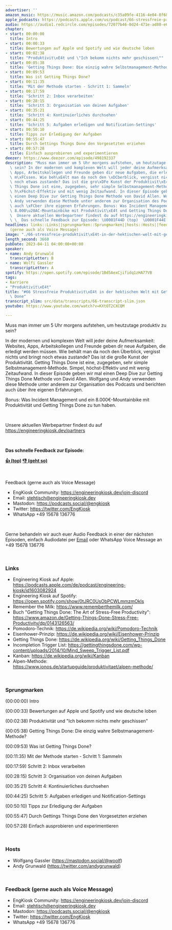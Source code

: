 ```yaml
---
advertiser: ''
amazon_music: https://music.amazon.com/podcasts/c35a09fe-4116-4e04-8f68-77d61b112e46/episodes/0a93103b-9115-4156-924a-8bd3fc23988a/engineering-kiosk-66-stressfreie-produktivit%C3%A4t-in-der-hektischen-welt-mit-getting-things-done
apple_podcasts: https://podcasts.apple.com/us/podcast/66-stressfreie-produktivit%C3%A4t-in-der-hektischen-welt/id1603082924?i=1000608300485&uo=4
audio: https://audio1.redcircle.com/episodes/72077b46-0d24-471e-ad80-e620f297fb07/stream.mp3
chapter:
- start: 00:00:00
  title: Intro
- start: 00:00:33
  title: Bewertungen auf Apple und Spotify und wie deutsche loben
- start: 00:02:38
  title: "Produktivit\xE4t und \"Ich bekomm nichts mehr geschissen\""
- start: 00:05:38
  title: 'Getting Things Done: Die einzig wahre Selbstmanagement-Methode?'
- start: 00:09:53
  title: Was ist Getting Things Done?
- start: 00:11:35
  title: 'Mit der Methode starten - Schritt 1: Sammeln'
- start: 00:17:59
  title: 'Schritt 2: Inbox verarbeiten'
- start: 00:28:15
  title: 'Schritt 3: Organisation von deinen Aufgaben'
- start: 00:35:21
  title: 'Schritt 4: Kontinuierliches durchsehen'
- start: 00:44:25
  title: 'Schritt 5: Aufgaben erledigen und Notification-Settings'
- start: 00:50:10
  title: Tipps zur Erledigung der Aufgaben
- start: 00:55:47
  title: Durch Gettings Things Done den Vorgesetzten erziehen
- start: 00:57:28
  title: Einfach ausprobieren und experimentieren
deezer: https://www.deezer.com/episode/498192337
description: "Muss man immer um 5 Uhr morgens aufstehen, um heutzutage produktiv zu\
  \ sein? In der modernen und komplexen Welt will jeder deine Aufmerksamkeit: Websites,\
  \ Apps, Arbeitskollegen und Freunde geben dir neue Aufgaben, die erledigt werden\
  \ m\xFCssen. Wie beh\xE4lt man da noch den \xDCberblick, vergisst nichts und bringt\
  \ noch etwas zustande? Das ist die gro\xDFe Kunst der Produktivit\xE4t. Getting\
  \ Things Done ist eine, zugegeben, sehr simple Selbstmanagement-Methode. Simpel,\
  \ h\xF6chst-Effektiv und mit wenig Zeitaufwand. In dieser Episode geben wir mal\
  \ einen Deep Dive zur Getting Things Done Methode von David Allen. Wolfgang und\
  \ Andy verwenden diese Methode unter anderem zur Organisation des Podcasts und berichten\
  \ auch \xFCber ihre eigenen Erfahrungen. Bonus: Was Incident Management und ein\
  \ 8.000\u20AC-Mountainbike mit Produktivit\xE4t und Getting Things Done zu tun haben.\
  \  Unsere aktuellen Werbepartner findest du auf https://engineeringkiosk.dev/partners\
  \ \_ Das schnelle Feedback zur Episode: \U0001F44D (top)  \U0001F44E (geht so)"
headlines: links::Links||sprungmarken::Sprungmarken||hosts::Hosts||feedback-gerne-auch-als-voice-message::Feedback
  (gerne auch als Voice Message)
image: "./66-stressfreie-produktivit\xE4t-in-der-hektischen-welt-mit-getting-things-done.jpg"
length_second: 3660
pubDate: 2023-04-11 04:00:00+00:00
speaker:
- name: Andy Grunwald
  transcriptLetter: B
- name: Wolfi Gassler
  transcriptLetter: A
spotify: https://open.spotify.com/episode/1Bd5AexCjifidq1zHA77VB
tags:
- Karriere
- "Produktivit\xE4t"
title: "#66 Stressfreie Produktivit\xE4t in der hektischen Welt mit Getting Things\
  \ Done"
transcript_slim: src/data/transcripts/66-transcript-slim.json
youtube: https://www.youtube.com/watch?v=KXtOT2CXCQM

---
```

<p>Muss man immer um 5 Uhr morgens aufstehen, um heutzutage produktiv zu sein?</p><p>In der modernen und komplexen Welt will jeder deine Aufmerksamkeit: Websites, Apps, Arbeitskollegen und Freunde geben dir neue Aufgaben, die erledigt werden müssen. Wie behält man da noch den Überblick, vergisst nichts und bringt noch etwas zustande? Das ist die große Kunst der Produktivität. Getting Things Done ist eine, zugegeben, sehr simple Selbstmanagement-Methode. Simpel, höchst-Effektiv und mit wenig Zeitaufwand. In dieser Episode geben wir mal einen Deep Dive zur Getting Things Done Methode von David Allen. Wolfgang und Andy verwenden diese Methode unter anderem zur Organisation des Podcasts und berichten auch über ihre eigenen Erfahrungen.</p><p>Bonus: Was Incident Management und ein 8.000€-Mountainbike mit Produktivität und Getting Things Done zu tun haben.</p><p><br></p><p>Unsere aktuellen Werbepartner findest du auf <a href="https://engineeringkiosk.dev/partners">https://engineeringkiosk.dev/partners</a></p><p> </p><p><strong>Das schnelle Feedback zur Episode:</strong></p><p><a href="https://api.openpodcast.dev/feedback/66/upvote" rel="nofollow"><strong>👍 (top)</strong></a><strong>  </strong><a href="https://api.openpodcast.dev/feedback/66/downvote" rel="nofollow"><strong>👎 (geht so)</strong></a></p><p><br></p><p>Feedback (gerne auch als Voice Message)</p><ul><li>EngKiosk Community: <a href="https://engineeringkiosk.dev/join-discord">https://engineeringkiosk.dev/join-discord</a> </li><li>Email: <a href="mailto:stehtisch@engineeringkiosk.dev" rel="nofollow">stehtisch@engineeringkiosk.dev</a></li><li>Mastodon: <a href="https://podcasts.social/@engkiosk" rel="nofollow">https://podcasts.social/@engkiosk</a></li><li>Twitter: <a href="https://twitter.com/EngKiosk" rel="nofollow">https://twitter.com/EngKiosk</a></li><li>WhatsApp +49 15678 136776</li></ul><p><br></p><p>Gerne behandeln wir auch euer Audio Feedback in einer der nächsten Episoden, einfach Audiodatei per <a href="https://engineeringkiosk.dev/kontakt/">Email</a> oder WhatsApp Voice Message an +49 15678 136776</p><p><br></p><h3 id="links">Links</h3><ul><li>Engineering Kiosk auf Apple: <a href="https://podcasts.apple.com/de/podcast/engineering-kiosk/id1603082924" rel="nofollow">https://podcasts.apple.com/de/podcast/engineering-kiosk/id1603082924</a></li><li>Engineering Kiosk auf Spotify: <a href="https://open.spotify.com/show/0tJRC0UsObPCWLmmzmOkIs" rel="nofollow">https://open.spotify.com/show/0tJRC0UsObPCWLmmzmOkIs</a></li><li>Remember the Milk: <a href="https://www.rememberthemilk.com/" rel="nofollow">https://www.rememberthemilk.com/</a></li><li>Buch &#34;Getting Things Done: The Art of Stress-Free Productivity&#34;: <a href="https://www.amazon.de/Getting-Things-Done-Stress-Free-Productivity/dp/0143126563/" rel="nofollow">https://www.amazon.de/Getting-Things-Done-Stress-Free-Productivity/dp/0143126563/</a></li><li>Pomodoro-Technik: <a href="https://de.wikipedia.org/wiki/Pomodoro-Technik" rel="nofollow">https://de.wikipedia.org/wiki/Pomodoro-Technik</a></li><li>Eisenhower-Prinzip: <a href="https://de.wikipedia.org/wiki/Eisenhower-Prinzip" rel="nofollow">https://de.wikipedia.org/wiki/Eisenhower-Prinzip</a></li><li>Getting Things Done: <a href="https://de.wikipedia.org/wiki/Getting_Things_Done" rel="nofollow">https://de.wikipedia.org/wiki/Getting_Things_Done</a></li><li>Incompletion Trigger List: <a href="https://gettingthingsdone.com/wp-content/uploads/2014/10/Mind_Sweep_Trigger_List.pdf" rel="nofollow">https://gettingthingsdone.com/wp-content/uploads/2014/10/Mind_Sweep_Trigger_List.pdf</a></li><li>Kanban: <a href="https://de.wikipedia.org/wiki/Kanban" rel="nofollow">https://de.wikipedia.org/wiki/Kanban</a></li><li>Alpen-Methode: <a href="https://www.ionos.de/startupguide/produktivitaet/alpen-methode/" rel="nofollow">https://www.ionos.de/startupguide/produktivitaet/alpen-methode/</a></li></ul><p><br></p><h3 id="sprungmarken">Sprungmarken</h3><p>(00:00:00) Intro</p><p>(00:00:33) Bewertungen auf Apple und Spotify und wie deutsche loben</p><p>(00:02:38) Produktivität und &#34;Ich bekomm nichts mehr geschissen&#34;</p><p>(00:05:38) Getting Things Done: Die einzig wahre Selbstmanagement-Methode?</p><p>(00:09:53) Was ist Getting Things Done?</p><p>(00:11:35) Mit der Methode starten - Schritt 1: Sammeln</p><p>(00:17:59) Schritt 2: Inbox verarbeiten</p><p>(00:28:15) Schritt 3: Organisation von deinen Aufgaben</p><p>(00:35:21) Schritt 4: Kontinuierliches durchsehen</p><p>(00:44:25) Schritt 5: Aufgaben erledigen und Notification-Settings</p><p>(00:50:10) Tipps zur Erledigung der Aufgaben</p><p>(00:55:47) Durch Gettings Things Done den Vorgesetzten erziehen</p><p>(00:57:28) Einfach ausprobieren und experimentieren</p><p><br></p><h3 id="hosts">Hosts</h3><ul><li>Wolfgang Gassler (<a href="https://mastodon.social/@woolf" rel="nofollow">https://mastodon.social/@woolf</a>)</li><li>Andy Grunwald (<a href="https://twitter.com/andygrunwald" rel="nofollow">https://twitter.com/andygrunwald</a>)</li></ul><p><br></p><h3 id="feedback-gerne-auch-als-voice-message">Feedback (gerne auch als Voice Message)</h3><ul><li>EngKiosk Community: <a href="https://engineeringkiosk.dev/join-discord">https://engineeringkiosk.dev/join-discord</a> </li><li>Email: <a href="mailto:stehtisch@engineeringkiosk.dev" rel="nofollow">stehtisch@engineeringkiosk.dev</a></li><li>Mastodon: <a href="https://podcasts.social/@engkiosk" rel="nofollow">https://podcasts.social/@engkiosk</a></li><li>Twitter: <a href="https://twitter.com/EngKiosk" rel="nofollow">https://twitter.com/EngKiosk</a></li><li>WhatsApp +49 15678 136776</li></ul>